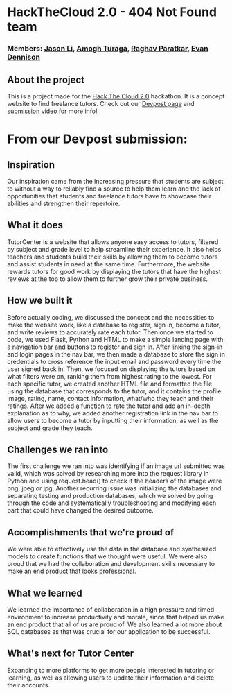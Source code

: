 # HackTheCloud 2.0 - 404 Not Found team

### Members: [Jason Li](https://jasonli0616.dev/), [Amogh Turaga](https://joelwillams2021.github.io/Bootstrap_CV_Website/), [Raghav Paratkar](https://github.com/raghavparatkar), [Evan Dennison](https://github.com/Redennison)

## About the project
This is a project made for the [Hack The Cloud 2.0](https://www.hackthefog.com) hackathon. It is a concept website to find freelance tutors. Check out our [Devpost page](https://devpost.com/software/tutor-center) and [submission video](https://youtu.be/1SJ6DS6xrlk) for more info!

# From our Devpost submission:
## Inspiration

Our inspiration came from the increasing pressure that students are subject to without a way to reliably find a source to help them learn and the lack of opportunities that students and freelance tutors have to showcase their abilities and strengthen their repertoire.

## What it does

TutorCenter is a website that allows anyone easy access to tutors, filtered by subject and grade level to help streamline their experience. It also helps teachers and students build their skills by allowing them to become tutors and assist students in need at the same time. Furthermore, the website rewards tutors for good work by displaying the tutors that have the highest reviews at the top to allow them to further grow their private business.

## How we built it

Before actually coding, we discussed the concept and the necessities to make the website work, like a database to register, sign in, become a tutor, and write reviews to accurately rate each tutor. Then once we started to code, we used Flask, Python and HTML to make a simple landing page with a navigation bar and buttons to register and sign in. After linking the sign-in and login pages in the nav bar, we then made a database to store the sign in credentials to cross reference the input email and password every time the user signed back in. Then, we focused on displaying the tutors based on what filters were on, ranking them from highest rating to the lowest. For each specific tutor, we created another HTML file and formatted the file using the database that corresponds to the tutor, and it contains the profile image, rating, name, contact information, what/who they teach and their ratings. After we added a function to rate the tutor and add an in-depth explanation as to why, we added another registration link in the nav bar to allow users to become a tutor by inputting their information, as well as the subject and grade they teach.

## Challenges we ran into

The first challenge we ran into was identifying if an image url submitted was valid, which was solved by researching more into the request library in Python and using request.head() to check if the headers of the image were png, jpeg or jpg. Another recurring issue was initializing the databases and separating testing and production databases, which we solved by going through the code and systematically troubleshooting and modifying each part that could have changed the desired outcome.

## Accomplishments that we're proud of

We were able to effectively use the data in the database and synthesized models to create functions that we thought were useful. We were also proud that we had the collaboration and development skills necessary to make an end product that looks professional.

## What we learned

We learned the importance of collaboration in a high pressure and timed environment to increase productivity and morale, since that helped us make an end product that all of us are proud of. We also learned a lot more about SQL databases as that was crucial for our application to be successful.

## What's next for Tutor Center

Expanding to more platforms to get more people interested in tutoring or learning, as well as allowing users to update their information and delete their accounts.